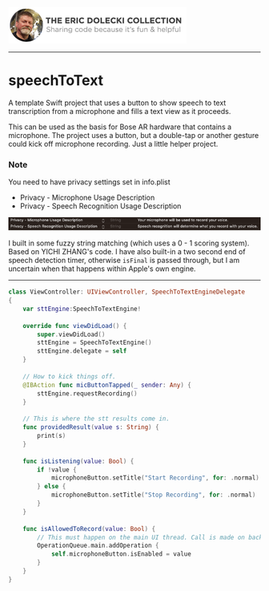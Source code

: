 ![header](./ed-badge.png)

----

# speechToText
A template Swift project that uses a button to show speech to text transcription from a microphone and fills a text view as it proceeds. 

This can be used as the basis for Bose AR hardware that contains a microphone. The project uses a button, but a double-tap or another gesture could kick off microphone recording. Just a little helper project. 

### Note
You need to have privacy settings set in info.plist
* Privacy - Microphone Usage Description
* Privacy - Speech Recognition Usage Description

![Privacy](./privacy.png)

I built in some fuzzy string matching (which uses a 0 - 1 scoring system). Based on YICHI ZHANG's code. I have also built-in a two second end of speech detection timer, otherwise `isFinal` is passed through, but I am uncertain when that happens within Apple's own engine.

----

```swift
class ViewController: UIViewController, SpeechToTextEngineDelegate 
{
    var sttEngine:SpeechToTextEngine!
    
    override func viewDidLoad() {
        super.viewDidLoad()
        sttEngine = SpeechToTextEngine()
        sttEngine.delegate = self
    }
    
    // How to kick things off.
    @IBAction func micButtonTapped(_ sender: Any) {
        sttEngine.requestRecording()
    }
    
    // This is where the stt results come in.
    func providedResult(value s: String) {
        print(s)
    }
    
    func isListening(value: Bool) {
        if !value {
            microphoneButton.setTitle("Start Recording", for: .normal)
        } else {
            microphoneButton.setTitle("Stop Recording", for: .normal)
        }
    }
    
    func isAllowedToRecord(value: Bool) {
        // This must happen on the main UI thread. Call is made on background thread.
        OperationQueue.main.addOperation {
            self.microphoneButton.isEnabled = value
        }
    }
}
